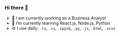 ### Hi there 👋

- 🔭 I am currently working as a Business Analyst
- 🌱 I’m currently learning React.js, Node.js, Python
- ⚙️ I use daily:  `.ts`, `.cs`, `.ipynb`, `.py`, `.js`, `.html`, `.scss`

<!--
**AnthonyPeres/AnthonyPeres** is a ✨ _special_ ✨ repository because its `README.md` (this file) appears on your GitHub profile.

Here are some ideas to get you started:



- 👯 I’m looking to collaborate on ...
- 🤔 I’m looking for help with ...
- 💬 Ask me about ...
- 📫 How to reach me: ...
- 😄 Pronouns: ...
- ⚡ Fun fact: ...
-->

